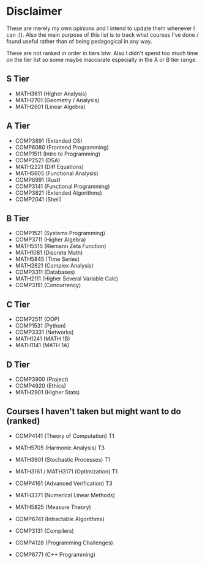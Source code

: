 
# Disclaimer

These are merely my own opinions and I intend to update them whenever I can :)). Also the main purpose of this list is to track what courses I've done / found useful rather than of being pedagogical in any way. 

These are not ranked in order in tiers btw. Also I didn't spend too much time on the tier list so some maybe inaccurate especially in the A or B tier range. 

## S Tier

- MATH3611 (Higher Analysis)
- MATH2701 (Geometry / Analysis)
- MATH2601 (Linear Algebra)

## A Tier

- COMP3891 (Extended OS)
- COMP6080 (Frontend Programming)
- COMP1511 (Intro to Programming)
- COMP2521 (DSA)
- MATH2221 (Diff Equations)
- MATH5605 (Functional Analysis)
- COMP6991 (Rust)
- COMP3141 (Functional Programming)
- COMP3821 (Extended Algorithms)
- COMP2041 (Shell)

## B Tier

- COMP1521 (Systems Programming)
- COMP3711 (Higher Algebra)
- MATH5515 (Riemann Zeta Function)
- MATH1081 (Discrete Math)
- MATH5845 (Time Series)
- MATH2621 (Complex Analysis)
- COMP3311 (Databases)
- MATH2111 (Higher Several Variable Calc)
- COMP3151 (Concurrency)

## C Tier

- COMP2511 (OOP)
- COMP1531 (Python)
- COMP3331 (Networks)
- MATH1241 (MATH 1B)
- MATH1141 (MATH 1A)

## D Tier

- COMP3900 (Project)
- COMP4920 (Ethics)
- MATH2901 (Higher Stats)

## Courses I haven't taken but might want to do (ranked)

- COMP4141 (Theory of Computation) T1
- MATH5705 (Harmonic Analysis) T3
- MATH3901 (Stochastic Processes) T1
- MATH3161 / MATH3171 (Optimization) T1
- COMP4161 (Advanced Verification) T3
- MATH3371 (Numerical Linear Methods)

- MATH5825 (Measure Theory)
- COMP6741 (Intractable Algorithms)
- COMP3131 (Compilers)
- COMP4128 (Programming Challenges)
- COMP6771 (C++ Programming)





